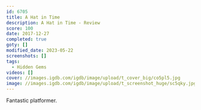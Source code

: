 ```yaml
---
id: 6705
title: A Hat in Time
description: A Hat in Time - Review
score: 100
date: 2017-12-27
completed: true
goty: []
modified_date: 2023-05-22
screenshots: []
tags:
  - Hidden Gems
videos: []
cover: //images.igdb.com/igdb/image/upload/t_cover_big/co5pl5.jpg
image: //images.igdb.com/igdb/image/upload/t_screenshot_huge/sc5qky.jpg
---
```

Fantastic platformer.